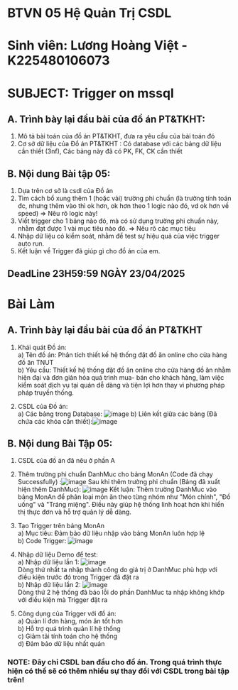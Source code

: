 # BTVN 05 Hệ Quản Trị CSDL
# Sinh viên: Lương Hoàng Việt - K225480106073

# SUBJECT: Trigger on mssql

## A. Trình bày lại đầu bài của đồ án PT&TKHT:
1. Mô tả bài toán của đồ án PT&TKHT, 
   đưa ra yêu cầu của bài toán đó
2. Cơ sở dữ liệu của Đồ án PT&TKHT :
   Có database với các bảng dữ liệu cần thiết (3nf),
   Các bảng này đã có PK, FK, CK cần thiết
 
## B. Nội dung Bài tập 05:
1. Dựa trên cơ sở là csdl của Đồ án
2. Tìm cách bổ xung thêm 1 (hoặc vài) trường phi chuẩn
   (là trường tính toán đc, nhưng thêm vào thì ok hơn,
    ok hơn theo 1 logic nào đó, vd ok hơn về speed)
   => Nêu rõ logic này!
3. Viết trigger cho 1 bảng nào đó, 
   mà có sử dụng trường phi chuẩn này,
   nhằm đạt được 1 vài mục tiêu nào đó.
   => Nêu rõ các mục tiêu 
4. Nhập dữ liệu có kiểm soát, 
   nhằm để test sự hiệu quả của việc trigger auto run.
5. Kết luận về Trigger đã giúp gì cho đồ án của em.
## DeadLine 23H59:59 NGÀY 23/04/2025
# Bài Làm
## A. Trình bày lại đầu bài của đồ án PT&TKHT
1. Khái quát Đồ án:<br>
a) Tên đồ án: Phân tích thiết kế hệ thống đặt đồ ăn online cho cửa hàng đồ ăn TNUT<br>
b) Yêu cầu: Thiết kế hệ thống đặt đồ ăn online cho cửa hàng đồ ăn nhằm hiện đại và đơn giản hóa quá trình mua- bán cho khách hàng, làm việc kiểm soát dịch vụ tại quán dễ dàng và tiện lợi hơn thay vì phương pháp pháp truyền thống.

2. CSDL của Đồ án:<br>
a) Các bảng trong Database: ![image](https://github.com/user-attachments/assets/5a494ddc-a0d4-4181-9323-6f408b385057)
b) Liên kết giữa các bảng (Đã chứa các khóa cần thiết):![image](https://github.com/user-attachments/assets/e8e71668-ec13-4f11-9818-8a919bec0923)

## B. Nội dung Bài Tập 05:
1. CSDL của đồ án đã nêu ở phần A

2. Thêm trường phi chuẩn DanhMuc cho bảng MonAn (Code đã chạy Successfully) :![image](https://github.com/user-attachments/assets/5ab91efc-82ad-42f0-87ee-7a281377c863)
Sau khi thêm trường phi chuẩn (Bảng đã xuất hiện thêm DanhMuc): ![image](https://github.com/user-attachments/assets/df9f9ef5-d689-4a98-a240-d4f61468ac60)
Kết luận: Thêm trường DanhMuc vào bảng MonAn để phân loại món ăn theo từng nhóm như "Món chính", "Đồ uống" và "Tráng miệng". Điều này giúp hệ thống linh hoạt hơn khi hiển thị thực đơn và hỗ trợ quản lý dễ dàng.

3.  Tạo Trigger trên bảng MonAn<br>
a) Mục tiêu: Đảm bảo dữ liệu nhập vào bảng MonAn luôn hợp lệ<br>
b) Code Trigger: ![image](https://github.com/user-attachments/assets/f7861695-2d92-41d6-bb1a-4f24f52b1cf1)


4. Nhập dữ liệu Demo để test:<br>
a) Nhập dữ liệu lần 1:  ![image](https://github.com/user-attachments/assets/595d5e85-7f44-4f36-a632-6b6e0bbb1e3b)<br>
Dòng thứ nhất ta nhập thành công do giá trị ở DanhMuc phù hợp với điều kiện trước đó trong Trigger đã đặt ra<br>
b) Nhập dữ liệu lần 2: ![image](https://github.com/user-attachments/assets/dab8062e-612d-41e3-9a27-ed159dd18e7f)<br>
Dòng thứ 2 hệ thống đã báo lỗi do phần DanhMuc ta nhập không khớp với điều kiện mà Trigger đặt ra<br>

5. Công dụng của Trigger với đồ án:<br>
a) Quản lí đơn hàng, món ăn tốt hơn <br>
b) Hỗ trợ quá trình quản lí hệ thống <br>
c) Giảm tải tính toán cho hệ thống <br>
d) Đảm bảo dữ liệu nhất quán <br>
### NOTE: Đây chỉ CSDL ban đầu cho đồ án. Trong quá trình thực hiện có thể sẽ có thêm nhiều sự thay đổi với CSDL trong bài tập trên!






 






 
